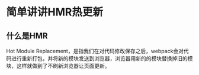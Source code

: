 # 简单讲讲HMR热更新

## 什么是HMR

Hot Module Replacement，是指我们在对代码修改保存之后，webpack会对代码进行重新打包，并将新的模块发送到浏览器，浏览器用新的的模块替换掉旧的模块，这样就做到了不刷新浏览器让页面更新。